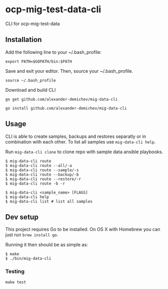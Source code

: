# ocp-mig-test-data-cli

CLI for ocp-mig-test-data

## Installation

Add the following line to your ~/.bash_profile:

```export PATH=$GOPATH/bin:$PATH```

Save and exit your editor. Then, source your ~/.bash_profile.

```source ~/.bash_profile```

Download and build CLI

```go get github.com/alexander-demichev/mig-data-cli```

```go install github.com/alexander-demichev/mig-data-cli```

## Usage

CLI is able to create samples, backups and restores separatly or in combination with each other. To list all samples use ``mig-data-cli help``.

Run ``mig-data-cli clone`` to clone repo with sample data ansible playbooks.

```console
$ mig-data-cli route
$ mig-data-cli route --all/-a
$ mig-data-cli route --sample/-s
$ mig-data-cli route --backup/-b
$ mig-data-cli route --restore/-r
$ mig-data-cli route -b -r
```

```console
$ mig-data-cli <sample_name> [FLAGS]
$ mig-data-cli help
$ mig-data-cli list # list all samples
```

## Dev setup

This project requires Go to be installed. On OS X with Homebrew you can just run `brew install go`.

Running it then should be as simple as:

```console
$ make
$ ./bin/mig-data-cli
```

### Testing

``make test``
